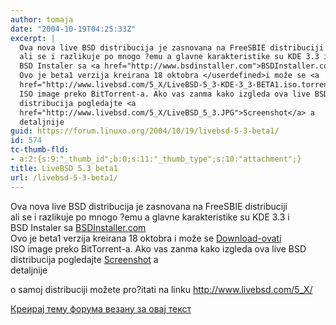 ```yaml
---
author: tomaja
date: "2004-10-19T04:25:33Z"
excerpt: |
  Ova nova live BSD distribucija je zasnovana na FreeSBIE distribuciji
  ali se i razlikuje po mnogo ?emu a glavne karakteristike su KDE 3.3 i
  BSD Instaler sa <a href="http://www.bsdinstaller.com">BSDInstaller.com</a><br>
  Ovo je beta1 verzija kreirana 18 oktobra </userdefined>i može se <a
  href="http://www.livebsd.com/5_X/LiveBSD-5_3-KDE-3_3-BETA1.iso.torrent">Download-ovati</a>
  ISO image preko BitTorrent-a. Ako vas zanma kako izgleda ova live BSD
  distribucija pogledajte <a
  href="http://www.livebsd.com/5_X/LiveBSD_5_3.JPG">Screenshot</a> a
  detaljnije
guid: https://forum.linuxo.org/2004/10/19/livebsd-5-3-beta1/
id: 574
tc-thumb-fld:
- a:2:{s:9:"_thumb_id";b:0;s:11:"_thumb_type";s:10:"attachment";}
title: LiveBSD 5.3 beta1
url: /livebsd-5-3-beta1/
---
```

Ova nova live BSD distribucija je zasnovana na FreeSBIE distribuciji  
ali se i razlikuje po mnogo ?emu a glavne karakteristike su KDE 3.3 i  
BSD Instaler sa [BSDInstaller.com](http://www.bsdinstaller.com)  
Ovo je beta1 verzija kreirana 18 oktobra </userdefined>i može se [Download-ovati](http://www.livebsd.com/5_X/LiveBSD-5_3-KDE-3_3-BETA1.iso.torrent)  
ISO image preko BitTorrent-a. Ako vas zanma kako izgleda ova live BSD  
distribucija pogledajte [Screenshot](http://www.livebsd.com/5_X/LiveBSD_5_3.JPG) a  
detaljnije <!--break-->

o samoj distribuciji možete pro?itati na linku <a target="_blank"
href="http://www.livebsd.com/5_X/">http://www.livebsd.com/5_X/</a>

[Креирај тему форума везану за овај текст](https://linuxo.org/nova-tema-na-forumu/?se_pid=574)